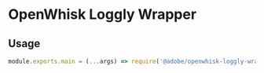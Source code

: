 # OpenWhisk Loggly Wrapper

## Usage

```javascript
module.exports.main = (...args) => require('@adobe/openwhisk-loggly-wrapper')(functiontorun, ...args);
```
